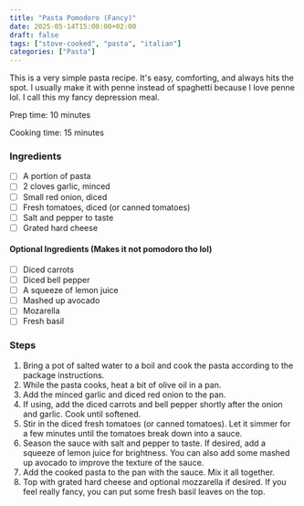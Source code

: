 ```yaml
---
title: "Pasta Pomodoro (Fancy)"
date: 2025-05-14T15:00:00+02:00
draft: false
tags: ["stove-cooked", "pasta", "italian"]
categories: ["Pasta"]
---
```


This is a very simple pasta recipe. It's easy, comforting, and always hits the spot. I usually make it with penne instead of spaghetti because I love penne lol. I call this my fancy depression meal.

<div class="recipe" id="recipe">
Prep time: 10 minutes

Cooking time: 15 minutes

### Ingredients
- [ ] A portion of pasta
- [ ] 2 cloves garlic, minced
- [ ] Small red onion, diced
- [ ] Fresh tomatoes, diced (or canned tomatoes)
- [ ] Salt and pepper to taste
- [ ] Grated hard cheese

#### Optional Ingredients (Makes it not pomodoro tho lol)
- [ ] Diced carrots
- [ ] Diced bell pepper
- [ ] A squeeze of lemon juice
- [ ] Mashed up avocado
- [ ] Mozarella
- [ ] Fresh basil

### Steps
1. Bring a pot of salted water to a boil and cook the pasta according to the package instructions.
2. While the pasta cooks, heat a bit of olive oil in a pan.
3. Add the minced garlic and diced red onion to the pan.
4. If using, add the diced carrots and bell pepper shortly after the onion and garlic. Cook until softened.
5. Stir in the diced fresh tomatoes (or canned tomatoes). Let it simmer for a few minutes until the tomatoes break down into a sauce.
6. Season the sauce with salt and pepper to taste. If desired, add a squeeze of lemon juice for brightness. You can also add some mashed up avocado to improve the texture of the sauce.
7. Add the cooked pasta to the pan with the sauce. Mix it all together.
8. Top with grated hard cheese and optional mozzarella if desired. If you feel really fancy, you can put some fresh basil leaves on the top.
</div>

